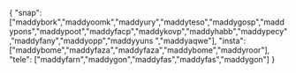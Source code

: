 {
  "snap":  ["maddybork","maddyoomk","maddyury","maddyteso","maddygosp","maddypons","maddypoot","maddyfacp","maddykovp","maddyhabb","maddypecy","maddyfany","maddyopp","maddyyuns ","maddyaqwe"],
  "insta": ["maddybome","maddyfaza","maddyfaza","maddybome","maddyroor"],
  "tele":  ["maddyfarn","maddygon","maddyfas","maddyfas","maddygon"]
}
